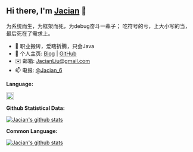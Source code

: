 ## Hi there, I'm [Jacian](https://blog.jacian.com) 👋

为系统而生，为框架而死，为debug奋斗一辈子； 吃符号的亏，上大小写的当，最后死在了需求上。

- 🌱 职业搬砖，爱瞎折腾，只会Java
- 🏡 个人主页: <a href="https://blog.jacian.com/" target="_blank">Blog</a> | <a href="https://github.com/JacianLiu/" target="_blank">GitHub</a>
- ✉️ 邮箱: <a href="mailto:JacianLiu@gmail.com" target="_blank">JacianLiu@gmail.com</a>
- 📫 电报: <a href="https://t.me/jacian_6" target="_blank">@Jacian_6</a>

**Language:**  

<code><img height="20" src="https://img.jacian.com/note/img/20200826162122.png"></code>

**Github Statistical Data:**

<a href="https://blog.jacian.com">
  <img align="center" src="https://github-readme-stats.vercel.app/api?username=jacianliu&show_icons=true" alt="Jacian's github stats" />
</a>
<br/>

**Common Language:**

<a href="https://blog.jacian.com">
<img align="center" src="https://github-readme-stats.vercel.app/api/top-langs/?username=JacianLiu&hide_title=true&hide_border=true&layout=compact&theme=graywhite&locale=cn" alt="Jacian's github stats" />
</a>


<!--<a href="https://github.com/jacianliu/blog-source">
  <img align="center" src="https://github-readme-stats.vercel.app/api/pin/?username=jacianliu&repo=blog-source" />
</a> -->

